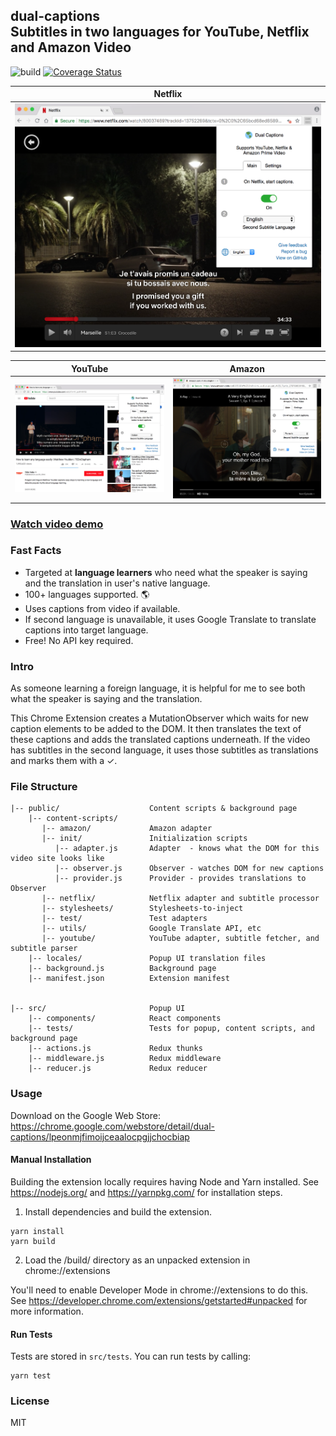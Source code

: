 ## dual-captions <br/> Subtitles in two languages for YouTube, Netflix and Amazon Video
![build](https://travis-ci.com/mikesteele/dual-captions.svg?branch=master) [![Coverage Status](https://coveralls.io/repos/github/mikesteele/dual-captions/badge.svg?branch=master)](https://coveralls.io/github/mikesteele/dual-captions?branch=master)

| Netflix  |
|:--------:|
| <img src="https://raw.githubusercontent.com/mikesteele/dual-captions-gifs/master/netflix.png"> |

| YouTube      | Amazon        |
|:-------------:|:-------------:|
| <img src="https://raw.githubusercontent.com/mikesteele/dual-captions-gifs/master/youtube.png"> | <img src="https://raw.githubusercontent.com/mikesteele/dual-captions-gifs/master/amazon.png"> |

### <a href="https://www.youtube.com/watch?v=grYMOv9K3kY" target="_blank">Watch video demo</a>
### Fast Facts

* Targeted at **language learners** who need what the speaker is saying and the translation in user's native language.
* 100+ languages supported. 🌎
* Uses captions from video if available.
* If second language is unavailable, it uses Google Translate to translate captions into target language.
* Free! No API key required.

### Intro

As someone learning a foreign language, it is helpful for me to see both what the speaker is saying and the translation.

This Chrome Extension creates a MutationObserver which waits for new caption elements to be added to the DOM. It then translates the text of these captions and adds the translated captions underneath.  If the video has subtitles in the second language, it uses those subtitles as translations and marks them with a ✓.

### File Structure

````
|-- public/                    Content scripts & background page
    |-- content-scripts/
       |-- amazon/             Amazon adapter
       |-- init/               Initialization scripts
          |-- adapter.js       Adapter  - knows what the DOM for this video site looks like
          |-- observer.js      Observer - watches DOM for new captions
          |-- provider.js      Provider - provides translations to Observer
       |-- netflix/            Netflix adapter and subtitle processor
       |-- stylesheets/        Stylesheets-to-inject
       |-- test/               Test adapters
       |-- utils/              Google Translate API, etc
       |-- youtube/            YouTube adapter, subtitle fetcher, and subtitle parser
    |-- locales/               Popup UI translation files
    |-- background.js          Background page
    |-- manifest.json          Extension manifest


|-- src/                       Popup UI
    |-- components/            React components
    |-- tests/                 Tests for popup, content scripts, and background page
    |-- actions.js             Redux thunks
    |-- middleware.js          Redux middleware
    |-- reducer.js             Redux reducer
````


### Usage

Download on the Google Web Store: https://chrome.google.com/webstore/detail/dual-captions/lpeonmjfimoijceaalocpgjjchocbiap

#### Manual Installation

Building the extension locally requires having Node and Yarn installed. See https://nodejs.org/ and https://yarnpkg.com/ for installation steps.

1. Install dependencies and build the extension.

````
yarn install
yarn build
````

2. Load the /build/ directory as an unpacked extension in chrome://extensions

You'll need to enable Developer Mode in chrome://extensions to do this. See https://developer.chrome.com/extensions/getstarted#unpacked for more information.

#### Run Tests

Tests are stored in `src/tests`. You can run tests by calling:

```
yarn test
```

### License

MIT
